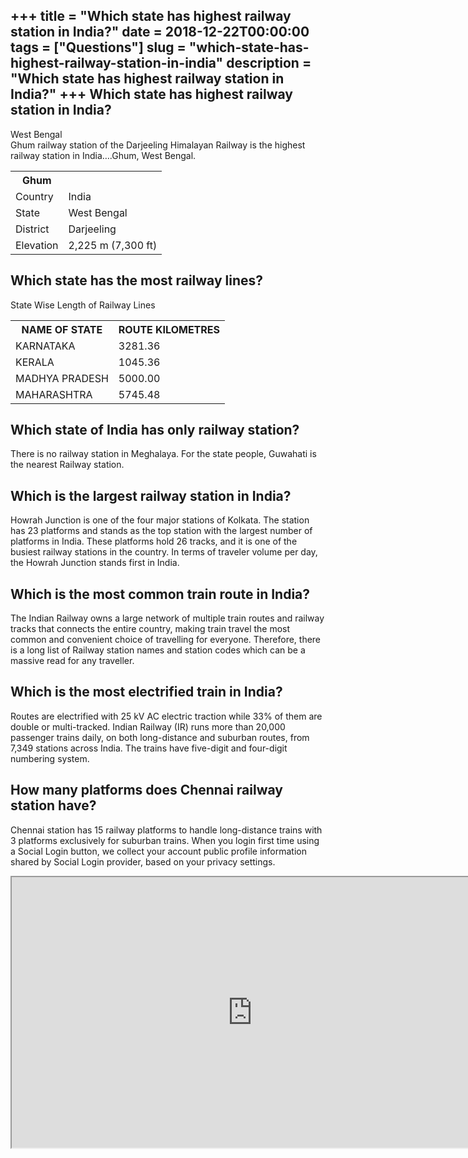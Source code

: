 +++
title = "Which state has highest railway station in India?"
date = 2018-12-22T00:00:00
tags = ["Questions"]
slug = "which-state-has-highest-railway-station-in-india"
description = "Which state has highest railway station in India?"
+++
Which state has highest railway station in India?
-------------------------------------------------

West Bengal  
Ghum railway station of the Darjeeling Himalayan Railway is the highest railway station in India….Ghum, West Bengal.

<table><tr><th>Ghum</th></tr><tr><td>Country</td><td>India</td></tr><tr><td>State</td><td>West Bengal</td></tr><tr><td>District</td><td>Darjeeling</td></tr><tr><td>Elevation</td><td>2,225 m (7,300 ft)</td></tr></table>

Which state has the most railway lines?
---------------------------------------

State Wise Length of Railway Lines

<table><tr><th>NAME OF STATE</th><th>ROUTE KILOMETRES</th></tr><tr><td>KARNATAKA</td><td>3281.36</td></tr><tr><td>KERALA</td><td>1045.36</td></tr><tr><td>MADHYA PRADESH</td><td>5000.00</td></tr><tr><td>MAHARASHTRA</td><td>5745.48</td></tr></table>

Which state of India has only railway station?
----------------------------------------------

There is no railway station in Meghalaya. For the state people, Guwahati is the nearest Railway station.

Which is the largest railway station in India?
----------------------------------------------

Howrah Junction is one of the four major stations of Kolkata. The station has 23 platforms and stands as the top station with the largest number of platforms in India. These platforms hold 26 tracks, and it is one of the busiest railway stations in the country. In terms of traveler volume per day, the Howrah Junction stands first in India.

Which is the most common train route in India?
----------------------------------------------

The Indian Railway owns a large network of multiple train routes and railway tracks that connects the entire country, making train travel the most common and convenient choice of travelling for everyone. Therefore, there is a long list of Railway station names and station codes which can be a massive read for any traveller.

Which is the most electrified train in India?
---------------------------------------------

Routes are electrified with 25 kV AC electric traction while 33% of them are double or multi-tracked. Indian Railway (IR) runs more than 20,000 passenger trains daily, on both long-distance and suburban routes, from 7,349 stations across India. The trains have five-digit and four-digit numbering system.

How many platforms does Chennai railway station have?
-----------------------------------------------------

Chennai station has 15 railway platforms to handle long-distance trains with 3 platforms exclusively for suburban trains. When you login first time using a Social Login button, we collect your account public profile information shared by Social Login provider, based on your privacy settings.

<iframe allow="accelerometer; autoplay; clipboard-write; encrypted-media; gyroscope; picture-in-picture" allowfullscreen="" class="__youtube_prefs__  epyt-is-override  no-lazyload" data-no-lazy="1" data-origheight="433" data-origwidth="770" data-skipgform_ajax_framebjll="" height="433" id="_ytid_74259" loading="lazy" src="https://www.youtube.com/embed/DhgfhsOCFbU?enablejsapi=1&autoplay=0&cc_load_policy=0&cc_lang_pref=&iv_load_policy=1&loop=0&modestbranding=0&rel=1&fs=1&playsinline=0&autohide=2&theme=dark&color=red&controls=1&" title="YouTube player" width="770"></iframe>